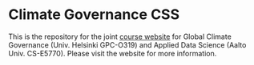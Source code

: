 # Climate Governance CSS

This is the repository for the joint [course website](https://tedhchen.com/ClimateGovernanceCSS) for Global Climate Governance (Univ. Helsinki GPC-O319) and Applied Data Science (Aalto Univ. CS-E5770). Please visit the website for more information.